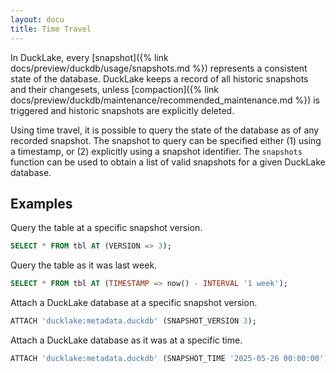 ```yaml
---
layout: docu
title: Time Travel
---
```


In DuckLake, every [snapshot]({% link docs/preview/duckdb/usage/snapshots.md %}) represents a consistent state of the database.
DuckLake keeps a record of all historic snapshots and their changesets, unless [compaction]({% link docs/preview/duckdb/maintenance/recommended_maintenance.md %}) is triggered and historic snapshots are explicitly deleted.

Using time travel, it is possible to query the state of the database as of any recorded snapshot.
The snapshot to query can be specified either (1) using a timestamp, or (2) explicitly using a snapshot identifier.
The `snapshots` function can be used to obtain a list of valid snapshots for a given DuckLake database.

## Examples

Query the table at a specific snapshot version.

```sql
SELECT * FROM tbl AT (VERSION => 3);
```

Query the table as it was last week.

```sql
SELECT * FROM tbl AT (TIMESTAMP => now() - INTERVAL '1 week');
```

Attach a DuckLake database at a specific snapshot version.

```sql
ATTACH 'ducklake:metadata.duckdb' (SNAPSHOT_VERSION 3);
```

Attach a DuckLake database as it was at a specific time.

```sql
ATTACH 'ducklake:metadata.duckdb' (SNAPSHOT_TIME '2025-05-26 00:00:00');
```
